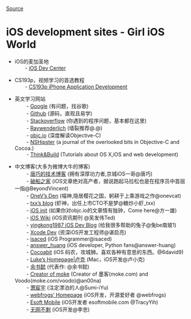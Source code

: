 
[Source](http://girlios.github.io/blog/2014/03/10/ios-development-sites/ "Permalink to iOS development sites - Girl iOS World")

# iOS development sites - Girl iOS World

- iOS的麦加圣地  
  - [iOS Dev Center][1]  
- CS193p，视频学习的首选教程  
  - [CS193p iPhone Application Development][2]  
- 英文学习网站  
   - [Google][3] (有问题，找谷歌)  
   - [Github][4] (源码，直观且易学)  
   - [Stackoverflow][5] (你遇到的程序问题，基本都在这里)  
   - [Raywenderlich][6] (墙裂推荐@.@)  
   - [objc.io][7] (深度解读Objective-C)  
   - [NSHipster][8] (a journal of the overlooked bits in Objective-C and Cocoa.)  
   - [Think&amp;Build][9] (Tutorials about OS X,iOS and web development)  
- 中文博客(大多为微博大牛的博客)  
   - [唐巧的技术博客][10] (拥有深厚功力者,京城iOS一哥@唐巧)  
   - [破船之家][11] (iOS文章绝对高产者，据说跑起马拉松也是在程序员中首屈一指@BeyondVincent)  
   - [OneV’s Den][12] (喵神,隐居樱花之国，躬耕于上乘游戏之作@onevcat)  
   - [txx’s blog][13] (虾神，出任上市CTO不是梦@糖炒小虾_txx)  
   - [iOS init][14] (如果你对objc.io的文章情有独钟，Come here@方一雄)  
   - [iOS Wiki][15] (iOS资讯期刊 @吴发伟Ted)  
   - [yingkong1987 iOS Dev Blog][16] (给我很多帮助的兔子@兔be南玻1)  
   - [Xcode Dev][17] (资深iOS开发工程师@谌启亮)  
   - [isaced][18] (iOS Programmer@isaced)  
   - [answer_huang][19] (iOS developer, Python fans@answer-huang)  
   - [Cocoabit][20] (iOS 码农，攻城狮。喜欢各种有意思的东西。@6david9)  
   - [Luke’s Homepage|卢克][21] (Mac，iOS开发@卢小克)  
   - [余书懿][22] (代表作: @余书懿)  
   - [Creator of moke][23] (Creator of 墨客(moke.com) and Voodo(moke.com/voodo)@an00na)  
   - [萧宸宇][24] (注定漂泊的人@Sumi-iYu)  
   - [webfrogs’ Homepage][25] (iOS开发，开源爱好者 @webfrogs)  
   - [Esoft Mobile][26] (iOS开发者 esoftmobile.com @TracyYih)  
   - [无网不剩][27] (iOS开发@李忠)  

   [1]: https://developer.apple.com/devcenter/ios/index.action
   [2]: http://www.stanford.edu/class/cs193p/cgi-bin/drupal/
   [3]: http://www.google.com
   [4]: https://github.com
   [5]: http://stackoverflow.com
   [6]: http://www.raywenderlich.com
   [7]: http://www.objc.io
   [8]: http://nshipster.com
   [9]: http://www.thinkandbuild.it
   [10]: http://blog.devtang.com
   [11]: http://beyondvincent.com
   [12]: http://onevcat.com
   [13]: http://blog.t-xx.me
   [14]: http://iosinit.com
   [15]: http://www.ios-wiki.com
   [16]: http://yingkong1987.github.io
   [17]: http://blog.xcodev.com
   [18]: http://www.isaced.com
   [19]: http://answerhuang.duapp.com
   [20]: http://blog.cocoabit.com
   [21]: http://geeklu.com
   [22]: http://blog.csdn.net/ysy441088327
   [23]: http://wangling.me
   [24]: http://iiiyu.com
   [25]: http://webfrogs.me
   [26]: http://esoftmobile.com
   [27]: http://blog.leezhong.com
  